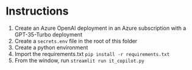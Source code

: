 # Instructions
1. Create an Azure OpenAI deployment in an Azure subscription with a GPT-35-Turbo deployment
2. Create a `secrets.env` file in the root of this folder
3. Create a python environment
4. Import the requirements.txt `pip install -r requirements.txt`
5. From the window, run `streamlit run it_copilot.py`